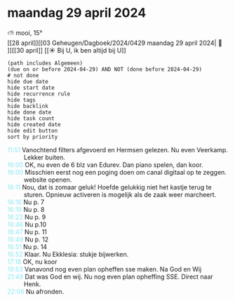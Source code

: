 # maandag 29 april 2024

⛅ mooi, 15°<br>[[28 april]][[03 Geheugen/Dagboek/2024/0429 maandag 29 april 2024| 📓 ]][[30 april]]
[[☀️ Bij U, ik ben altijd bij U]]
```tasks
(path includes Algemeen)
(due on or before 2024-04-29) AND NOT (done before 2024-04-29)
# not done
hide due date
hide start date
hide recurrence rule
hide tags
hide backlink
hide done date
hide task count
hide created date
hide edit button
sort by priority 
```
<p style="padding-left: 2.7em; text-indent: -2.7em; margin: 0;"><font color=#8be9f3>11:51  </font>  Vanochtend filters afgevoerd en Hermsen gelezen. Nu even Veerkamp. Lekker buiten. </p>   
<p style="padding-left: 2.7em; text-indent: -2.7em; margin: 0"><font color=#8be9f1>16:00</font>  OK, nu even de 6 blz van Edurev. Dan piano spelen, dan koor. </p>   
<p style="padding-left: 2.7em; text-indent: -2.7em; margin: 0"><font color=#8be9f1>16:00</font>  Misschien eerst nog een poging doen om canal digitaal op te zeggen.  website openen. </p>   
<p style="padding-left: 2.7em; text-indent: -2.7em; margin: 0"><font color=#8be9f1>16:11</font>  Nou, dat is zomaar geluk! Hoefde gelukkig niet het kastje terug te sturen. Opnieuw activeren is mogelijk als de zaak weer marcheert. </p>   
<p style="padding-left: 2.7em; text-indent: -2.7em; margin: 0"><font color=#8be9f1>16:16</font>  Nu p. 7 </p>   
<p style="padding-left: 2.7em; text-indent: -2.7em; margin: 0"><font color=#8be9f1>16:19</font>  Nu  p.  8 </p>   
<p style="padding-left: 2.7em; text-indent: -2.7em; margin: 0"><font color=#8be9f1>16:22</font>  Nu p.   9 </p>   
<p style="padding-left: 2.7em; text-indent: -2.7em; margin: 0"><font color=#8be9f1>16:46</font>  Nu p.10 </p>   
<p style="padding-left: 2.7em; text-indent: -2.7em; margin: 0"><font color=#8be9f1>16:47</font>  Nu p. 11 </p>   
<p style="padding-left: 2.7em; text-indent: -2.7em; margin: 0"><font color=#8be9f1>16:49</font>  Nu p. 12 </p>   
<p style="padding-left: 2.7em; text-indent: -2.7em; margin: 0"><font color=#8be9f1>16:51</font>  Nu p. 14 </p>   
<p style="padding-left: 2.7em; text-indent: -2.7em; margin: 0"><font color=#8be9f1>16:52</font>  Klaar. Nu Ekklesia: stukje bijwerken.  </p>   
<p style="padding-left: 2.7em; text-indent: -2.7em; margin: 0"><font color=#8be9f1>17:18</font>  OK, nu koor </p>   
<p style="padding-left: 2.7em; text-indent: -2.7em; margin: 0;"><font color=#8be9f3>19:53  </font>  Vanavond nog even plan opheffen sse maken. Na God en Wij </p>   
<p style="padding-left: 2.7em; text-indent: -2.7em; margin: 0"><font color=#8be9f1>21:49</font>  Dat was God en wij. Nu nog even plan opheffing SSE. Direct naar Henk.  </p>   
<p style="padding-left: 2.7em; text-indent: -2.7em; margin: 0"><font color=#8be9f1>22:06</font>  Nu afronden. </p>   
